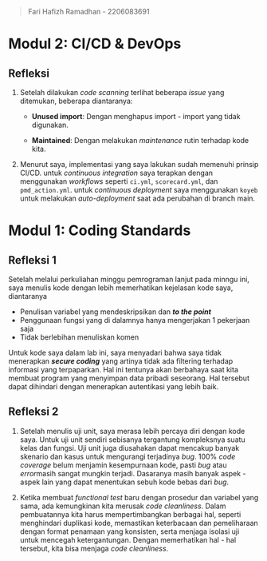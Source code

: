 > Fari Hafizh Ramadhan - 2206083691

# Modul 2: CI/CD & DevOps

## Refleksi

1. Setelah dilakukan *code scanning* terlihat beberapa *issue* yang ditemukan, beberapa diantaranya:
   - **Unused import**:
   Dengan menghapus import - import yang tidak digunakan.

   - **Maintained**:
   Dengan melakukan *maintenance* rutin terhadap kode kita.
   

2. Menurut saya, implementasi yang saya lakukan sudah memenuhi prinsip CI/CD.
   untuk *continuous integration* saya terapkan dengan menggunakan *workflows* seperti `ci.yml`, `scorecard.yml`, dan `pmd_action.yml`.
   untuk *continuous deployment* saya menggunakan `koyeb` untuk melakukan *auto-deployment* saat ada perubahan di branch main.

# Modul 1: Coding Standards

## Refleksi 1

Setelah melalui perkuliahan minggu pemrograman lanjut pada minngu ini, saya menulis kode dengan lebih memerhatikan
kejelasan kode saya, diantaranya

- Penulisan variabel yang mendeskripsikan dan ***to the point***
- Penggunaan fungsi yang di dalamnya hanya mengerjakan 1 pekerjaan saja
- Tidak berlebihan menuliskan komen

Untuk kode saya dalam lab ini, saya menyadari bahwa saya tidak menerapkan ***secure coding*** yang artinya tidak ada
filtering terhadap informasi yang terpaparkan. Hal ini tentunya akan berbahaya
saat kita membuat program yang menyimpan data pribadi seseorang. Hal tersebut dapat dihindari
dengan menerapkan autentikasi yang lebih baik.

## Refleksi 2

1. Setelah menulis uji unit, saya merasa lebih percaya diri dengan kode saya.
   Untuk uji unit sendiri sebisanya tergantung kompleksnya suatu kelas dan fungsi.
   Uji unit juga diusahakan dapat mencakup banyak skenario dan kasus untuk mengurangi
   terjadinya *bug*. 100% *code coverage* belum menjamin kesempurnaan kode, pasti *bug* atau *error*masih sangat mungkin terjadi. Dasaranya masih banyak aspek - aspek lain yang dapat menentukan sebuh kode bebas dari *bug*.


2. Ketika membuat *functional test* baru dengan prosedur dan variabel yang sama, ada kemungkinan kita merusak *code cleanliness*.
   Dalam pembuatannya kita harus mempertimbangkan berbagai hal, seperti menghindari duplikasi kode, memastikan keterbacaan dan
   pemeliharaan dengan format penamaan yang konsisten, serta menjaga isolasi uji untuk mencegah ketergantungan. Dengan memerhatikan hal - hal
   tersebut, kita bisa menjaga *code cleanliness*.